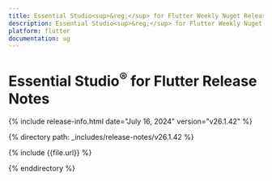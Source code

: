 ```yaml
---
title: Essential Studio<sup>&reg;</sup> for Flutter Weekly Nuget Release Release Notes  
description: Essential Studio<sup>&reg;</sup> for Flutter Weekly Nuget Release Release Notes  
platform: flutter
documentation: ug
---
```


# Essential Studio<sup>&reg;</sup> for Flutter Release Notes  

{% include release-info.html date="July 16, 2024" version="v26.1.42" %} 

{% directory path: _includes/release-notes/v26.1.42 %}

{% include {{file.url}} %}

{% enddirectory %}